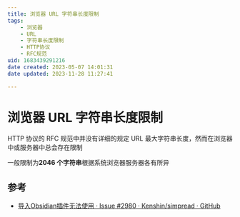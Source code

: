 ```yaml
---
title: 浏览器 URL 字符串长度限制
tags: 
    - 浏览器
    - URL
    - 字符串长度限制
    - HTTP协议
    - RFC规范
uid: 1683439291216
date created: 2023-05-07 14:01:31
date updated: 2023-11-28 11:27:41

---
```


# 浏览器 URL 字符串长度限制

HTTP 协议的 RFC 规范中并没有详细的规定 URL 最大字符串长度，然而在浏览器中或服务器中总会存在限制

一般限制为**2046 个字符串**根据系统浏览器服务器各有所异

## 参考

- [导入Obsidian插件无法使用 · Issue #2980 · Kenshin/simpread · GitHub](https://github.com/Kenshin/simpread/issues/2980)



